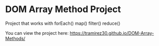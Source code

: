 # DOM Array Method Project

Project that works with forEach() map() filter() reduce()

You can view the project here:
https://tramirez30.github.io/DOM-Array-Methods/